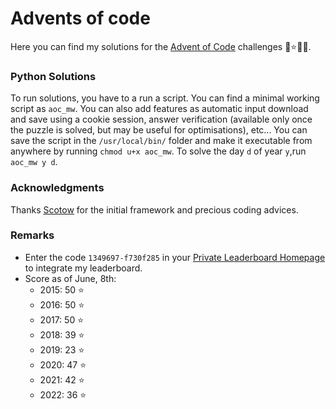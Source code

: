 # Advents of code

Here you can find my solutions for the [Advent of Code](https://adventofcode.com) challenges 🎄⭐️🎅🏻.


### __Python Solutions__

To run solutions, you have to a run a script. You can find a minimal working script as `aoc_mw`. You can also add features as automatic input download and save using a cookie session, answer verification (available only once the puzzle is solved, but may be useful for optimisations), etc... You can save the script in the `/usr/local/bin/` folder and make it executable from anywhere by running `chmod u+x aoc_mw`. To solve the day `d` of year `y`,run `aoc_mw y d`.


### __Acknowledgments__
Thanks [Scotow](https://github.com/scotow) for the initial framework and precious coding advices.

### __Remarks__
- Enter the code `1349697-f730f285` in your [Private Leaderboard Homepage](https://adventofcode.com/2022/leaderboard/private) to integrate my leaderboard.
- Score as of June, 8th:
  - 2015: 50 ⭐️
  - 2016: 50 ⭐️
  - 2017: 50 ⭐️
  - 2018: 39 ⭐️ 
  - 2019: 23 ⭐️ 
  - 2020: 47 ⭐️ 
  - 2021: 42 ⭐️ 
  - 2022: 36 ⭐️
